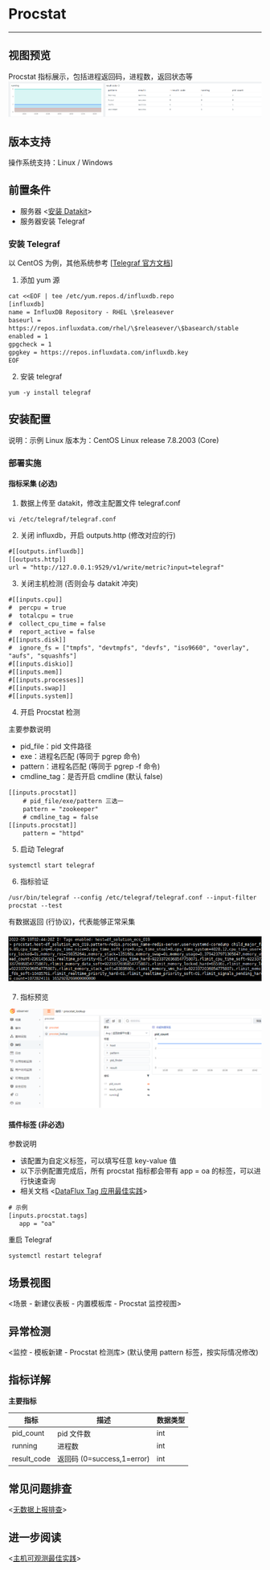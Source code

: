 # Procstat
---

## 视图预览
Procstat 指标展示，包括进程返回码，进程数，返回状态等
![image.png](imgs/input-procstat-1.png)
## 版本支持
操作系统支持：Linux / Windows
## 前置条件

- 服务器 <[安装 Datakit](/datakit/datakit-install/)>
- 服务器安装 Telegraf
### 安装 Telegraf
以 CentOS 为例，其他系统参考 [[Telegraf 官方文档](https://docs.influxdata.com/telegraf/v1.19/introduction/installation/)]

1. 添加 yum 源
```
cat <<EOF | tee /etc/yum.repos.d/influxdb.repo
[influxdb]
name = InfluxDB Repository - RHEL \$releasever
baseurl = https://repos.influxdata.com/rhel/\$releasever/\$basearch/stable
enabled = 1
gpgcheck = 1
gpgkey = https://repos.influxdata.com/influxdb.key
EOF
```

2. 安装 telegraf
```
yum -y install telegraf
```
## 安装配置
说明：示例 Linux 版本为：CentOS Linux release 7.8.2003 (Core)
### 部署实施
#### 指标采集 (必选)

1. 数据上传至 datakit，修改主配置文件 telegraf.conf
```
vi /etc/telegraf/telegraf.conf
```

2. 关闭 influxdb，开启 outputs.http (修改对应的行)
```
#[[outputs.influxdb]]
[[outputs.http]]
url = "http://127.0.0.1:9529/v1/write/metric?input=telegraf"
```

3. 关闭主机检测 (否则会与 datakit 冲突)
```
#[[inputs.cpu]]
#  percpu = true
#  totalcpu = true
#  collect_cpu_time = false
#  report_active = false
#[[inputs.disk]]
#  ignore_fs = ["tmpfs", "devtmpfs", "devfs", "iso9660", "overlay", "aufs", "squashfs"]
#[[inputs.diskio]]
#[[inputs.mem]]
#[[inputs.processes]]
#[[inputs.swap]]
#[[inputs.system]]
```

4. 开启 Procstat 检测

主要参数说明

- pid_file：pid 文件路径 
- exe：进程名匹配 (等同于 pgrep <exe> 命令) 
- pattern：进程名匹配 (等同于 pgrep -f <pattern> 命令)
- cmdline_tag：是否开启 cmdline (默认 false)
```
[[inputs.procstat]]
    # pid_file/exe/pattern 三选一
    pattern = "zookeeper"
    # cmdline_tag = false
[[inputs.procstat]]
    pattern = "httpd"
```

5. 启动 Telegraf
```
systemctl start telegraf
```
6.  指标验证
```
/usr/bin/telegraf --config /etc/telegraf/telegraf.conf --input-filter procstat --test
```
有数据返回 (行协议)，代表能够正常采集
#### ![image.png](imgs/input-procstat-2.png)

7. 指标预览

![image.png](imgs/input-procstat-3.png)
#### 插件标签 (非必选)
参数说明

- 该配置为自定义标签，可以填写任意 key-value 值
- 以下示例配置完成后，所有 procstat 指标都会带有 app = oa 的标签，可以进行快速查询
- 相关文档 <[DataFlux Tag 应用最佳实践](/best-practices/guance-skill/tag/)>
```
# 示例
[inputs.procstat.tags]
   app = "oa"
```
重启 Telegraf
```
systemctl restart telegraf
```
## 场景视图
<场景 - 新建仪表板 - 内置模板库 - Procstat 监控视图>
## 异常检测
<监控 - 模板新建 - Procstat 检测库> 
(默认使用 pattern 标签，按实际情况修改)
## 指标详解
**主要指标**

| 指标 | 描述 | 数据类型 |
| --- | --- | --- |
| pid_count | pid 文件数 | int |
| running | 进程数 | int |
| result_code | 返回码 (0=success,1=error) | int |

## 常见问题排查
<[无数据上报排查](/datakit/why-no-data/)>
## 进一步阅读
<[主机可观测最佳实践](/best-practices/integrations/host/)>
